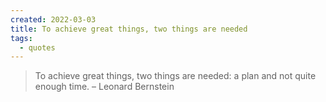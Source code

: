 ```yaml
---
created: 2022-03-03
title: To achieve great things, two things are needed
tags:
  - quotes
---
```


> To achieve great things, two things are needed: a plan and not quite enough time.  – Leonard Bernstein 
